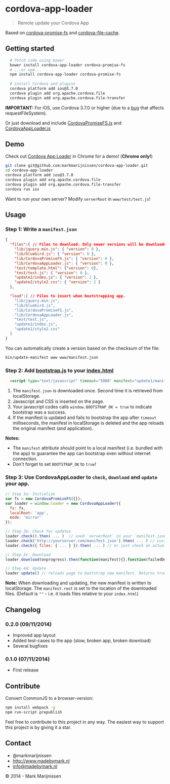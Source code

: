 cordova-app-loader
==========
> Remote update your Cordova App

Based on [cordova-promise-fs](https://github.com/markmarijnissen/cordova-promise-fs) and [cordova-file-cache](https://github.com/markmarijnissen/cordova-file-cache).

## Getting started

```bash
  # fetch code using bower
  bower install cordova-app-loader cordova-promise-fs
  # ...or npm...
  npm install cordova-app-loader cordova-promise-fs
  
  # install Cordova and plugins
  cordova platform add ios@3.7.0
  cordova plugin add org.apache.cordova.file
  cordova plugin add org.apache.cordova.file-transfer
```

**IMPORTANT:** For iOS, use Cordova 3.7.0 or higher (due to a [bug](https://github.com/AppGyver/steroids/issues/534) that affects requestFileSystem).

Or just download and include [CordovaPromiseFS.js](https://raw.githubusercontent.com/markmarijnissen/cordova-promise-fs/master/dist/CordovaPromiseFS.js) and [CordovaAppLoader.js](https://raw.githubusercontent.com/markmarijnissen/cordova-app-loader/master/www/lib/CordovaAppLoader.js)

## Demo

Check out [Cordova App Loader](http://data.madebymark.nl/cordova-app-loader/index.html) in Chrome for a demo! (**Chrome only!**)

```bash
git clone git@github.com:markmarijnissen/cordova-app-loader.git
cd cordova-app-loader
cordova platform add ios@3.7.0
cordova plugin add org.apache.cordova.file
cordova plugin add org.apache.cordova.file-transfer
cordova run ios
```

Want to run your own server? Modify `serverRoot` in `www/test/test.js`!

## Usage

### Step 1: Write a `manifest.json`
```json
{
  "files":{ // Files to download. Only newer versions will be downloaded!
    "lib/jquery.min.js": { "version": 0 },
    "lib/bluebird.js": { "version": 0 },
    "lib/CordovaPromiseFS.js": { "version": 0 },
    "lib/CordovaAppLoader.js": { "version": 0 },
    "test/template.html": {"version": 0},
    "test/test.js": { "version": 0 },
    "update2/index.js": { "version": 2 },
    "update2/style2.css": { "version": 2 }
  }, 

  "load":[ // Files to insert when bootstrapping app.
    "lib/jquery.min.js",
    "lib/bluebird.js",
    "lib/CordovaPromiseFS.js",
    "lib/CordovaAppLoader.js",
    "test/test.js",
    "update2/index.js",
    "update2/style2.css"
  ]
}
```

You can automatically create a version based on the checksum of the file:
```bash
bin/update-manifest www www/manifest.json
```

### Step 2: Add [bootstrap.js](https://raw.githubusercontent.com/markmarijnissen/cordova-app-loader/master/www/bootstrap.js) to your [index.html](https://raw.githubusercontent.com/markmarijnissen/cordova-app-loader/master/www/index.html)

```html
  <script type="text/javascript" timeout="5000" manifest="update1/manifest.json" src="bootstrap.js"></script>
```

1. The `manifest.json` is downloaded once. Second time it is retrieved from localStorage.
2. Javascript and CSS is inserted on the page.
3. Your javascript codes calls `window.BOOTSTRAP_OK = true` to indicate bootstrap was a success.
4. If the manifest is updated and fails to bootstrap the app after `timeout` milliseconds, the manifest in localStorage is deleted and the app reloads the original manifest (and application).

**Notes:**
* The `manifest` attribute should point to a local manifest (i.e. bundled with the app) to guarantee the app can bootstrap even without internet connection.
* Don't forget to set `BOOTSTRAP_OK` to `true`!

### Step 3: Use CordovaAppLoader to `check`, `download` and `update` your app.
```javascript
// Step 3a: Initialize
var fs = new CordovaPromiseFS({});
var loader = window.loader = new CordovaAppLoader({
  fs: fs,
  localRoot: 'app',
  mode: 'mirror'
});

// Step 3b: Check for updates
loader.check().then( ... )  // used `serverRoot` in your `manifest.json`
loader.check('http://yourserver.com/manifest.json').then( ... ) // custom `manifest.json` url
loader.check({ files: { ... } }).then( ... ) // or just check an actual Manifest object.

// Step 3c: Download
loader.download(onprogress).then(function(manifest){},function(failedDownloadUrlArray){ ... });

// Step 4d: Update
loader.update() // reloads page to bootstrap new manifest. Returns true if app will be updated.
```

**Note:** When downloading and updating, the new manifest is written to localStorage. The `manifest.root` is set to the location of the downloaded files. (Default is `""` - i.e. it loads files relative to your `index.html`)


## Changelog

### 0.2.0 (09/11/2014)

* Improved app layout
* Added test-cases to the app (slow, broken app, broken download)
* Several bugfixes

### 0.1.0 (07/11/2014)

* First release

## Contribute

Convert CommonJS to a browser-version:
```bash
npm install webpack -g
npm run-script prepublish
```

Feel free to contribute to this project in any way. The easiest way to support this project is by giving it a star.

## Contact
-   @markmarijnissen
-   http://www.madebymark.nl
-   info@madebymark.nl

© 2014 - Mark Marijnissen